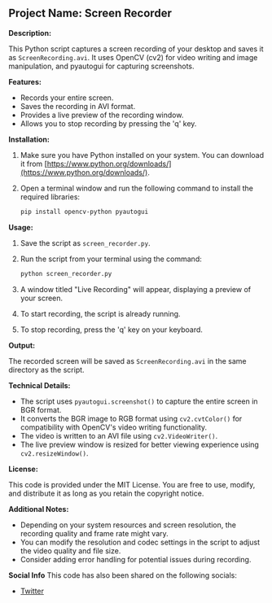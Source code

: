 ## **Project Name:** Screen Recorder

**Description:**

This Python script captures a screen recording of your desktop and saves it as `ScreenRecording.avi`. It uses OpenCV (cv2) for video writing and image manipulation, and pyautogui for capturing screenshots.

**Features:**

- Records your entire screen.
- Saves the recording in AVI format.
- Provides a live preview of the recording window.
- Allows you to stop recording by pressing the 'q' key.

**Installation:**

1. Make sure you have Python installed on your system. You can download it from [https://www.python.org/downloads/](https://www.python.org/downloads/).
2. Open a terminal window and run the following command to install the required libraries:

   ```bash
   pip install opencv-python pyautogui
   ```

**Usage:**

1. Save the script as `screen_recorder.py`.
2. Run the script from your terminal using the command:

   ```bash
   python screen_recorder.py
   ```

3. A window titled "Live Recording" will appear, displaying a preview of your screen.
4. To start recording, the script is already running.
5. To stop recording, press the 'q' key on your keyboard.

**Output:**

The recorded screen will be saved as `ScreenRecording.avi` in the same directory as the script.

**Technical Details:**

- The script uses `pyautogui.screenshot()` to capture the entire screen in BGR format.
- It converts the BGR image to RGB format using `cv2.cvtColor()` for compatibility with OpenCV's video writing functionality.
- The video is written to an AVI file using `cv2.VideoWriter()`.
- The live preview window is resized for better viewing experience using `cv2.resizeWindow()`.

**License:**

This code is provided under the MIT License. You are free to use, modify, and distribute it as long as you retain the copyright notice.

**Additional Notes:**

- Depending on your system resources and screen resolution, the recording quality and frame rate might vary.
- You can modify the resolution and codec settings in the script to adjust the video quality and file size.
- Consider adding error handling for potential issues during recording.

**Social Info**
This code has also been shared on the following socials:
- [Twitter](https://x.com/shub_game0/status/1773661858236334382?s=20)
